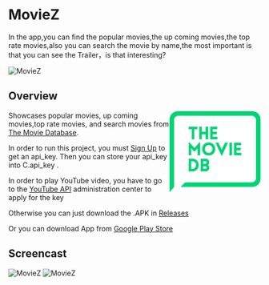 # MovieZ
In the app,you can find the popular movies,the up coming movies,the top rate movies,also you can search the movie by name,the most important is that you can see the Trailer，is that interesting?


![MovieZ](https://raw.githubusercontent.com/jessing/MovieZ/master/app/src/main/res/mipmap-xxxhdpi/ic_launcher.png)

## Overview

<a href="https://www.themoviedb.org/documentation/api"><img src="images/the_movie_db_2.png" align="right"></a>

Showcases popular movies, up coming movies,top rate movies, and search movies from <a href="https://www.themoviedb.org/documentation/api">The Movie Database</a>.

In order to run this project, you must <a href="https://www.themoviedb.org/account/signup">Sign Up</a> to get an api_key.  Then you can store your api_key into C.api_key .

In order to play YouTube video, you have to go to the <a href="https://developers.google.com/youtube/android/player/">YouTube API</a> administration center to apply for the key

Otherwise you can just download the .APK in <a href="https://github.com/jessing/MovieZ/tree/master/app/app-release1.1.apk">Releases</a>

Or you can download App from <a href="https://play.google.com/store/apps/details?id=zh.ou.movie">Google Play Store</a>
## Screencast

![MovieZ](https://raw.githubusercontent.com/jessing/MovieZ/master/images/Screenshot_20170828-143648.png)
![MovieZ](https://raw.githubusercontent.com/jessing/MovieZ/master/images/Screenshot_20170828-143642.png)

